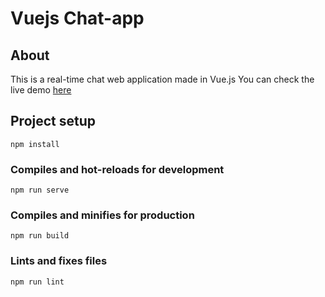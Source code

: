 # Vuejs Chat-app

## About
This is a real-time chat web application made in Vue.js
You can check the live demo [here](https://inigo-garcia-b-chat-app.netlify.com/)

## Project setup
```
npm install
```

### Compiles and hot-reloads for development
```
npm run serve
```

### Compiles and minifies for production
```
npm run build
```

### Lints and fixes files
```
npm run lint
```